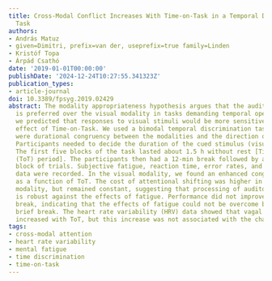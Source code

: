 ```yaml
---
title: Cross-Modal Conflict Increases With Time-on-Task in a Temporal Discrimination
  Task
authors:
- András Matuz
- given=Dimitri, prefix=van der, useprefix=true family=Linden
- Kristóf Topa
- Árpád Csathó
date: '2019-01-01T00:00:00'
publishDate: '2024-12-24T10:27:55.341323Z'
publication_types:
- article-journal
doi: 10.3389/fpsyg.2019.02429
abstract: The modality appropriateness hypothesis argues that the auditory modality
  is preferred over the visual modality in tasks demanding temporal operations; hence,
  we predicted that responses to visual stimuli would be more sensitive to the detrimental
  effect of Time-on-Task. We used a bimodal temporal discrimination task. The factors
  were durational congruency between the modalities and the direction of modality-transmission.
  Participants needed to decide the duration of the cued stimulus (visual or auditory).
  The first five blocks of the task lasted about 1.5 h without rest [Time-on-Task
  (ToT) period]. The participants then had a 12-min break followed by an additional
  block of trials. Subjective fatigue, reaction time, error rates, and electrocardiographic
  data were recorded. In the visual modality, we found an enhanced congruency effect
  as a function of ToT. The cost of attentional shifting was higher in the auditory
  modality, but remained constant, suggesting that processing of auditory stimuli
  is robust against the effects of fatigue. Performance did not improve after the
  break, indicating that the effects of fatigue could not be overcome by taking a
  brief break. The heart rate variability (HRV) data showed that vagal inhibition
  increased with ToT, but this increase was not associated with the changes in performance.
tags:
- cross-modal attention
- heart rate variability
- mental fatigue
- time discrimination
- time-on-task
---
```

